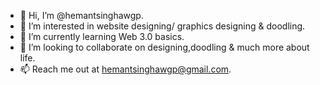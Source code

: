 - 👋 Hi, I’m @hemantsinghawgp.
- 👀 I’m interested in website designing/ graphics designing & doodling.
- 🌱 I’m currently learning Web 3.0 basics.
- 💞️ I’m looking to collaborate on designing,doodling & much more about life.
- 📫 Reach me out at hemantsinghawgp@gmail.com.
